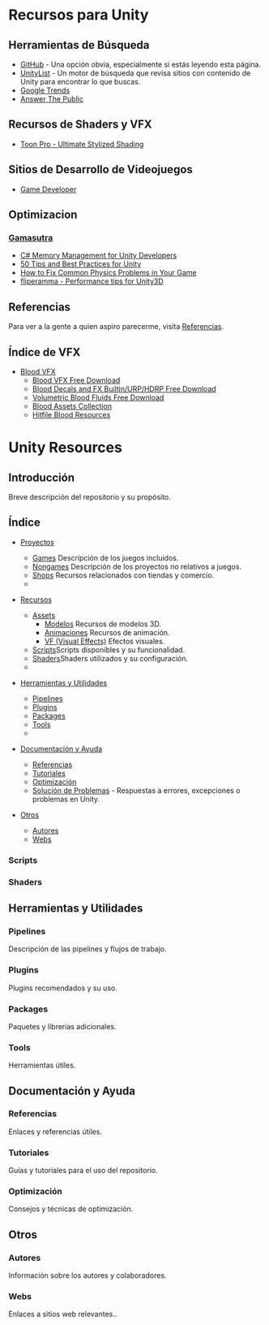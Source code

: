 # Recursos para Unity

## Herramientas de Búsqueda
- [GitHub](https://github.com) - Una opción obvia, especialmente si estás leyendo esta página.
- [UnityList](http://unitylist.com/) - Un motor de búsqueda que revisa sitios con contenido de Unity para encontrar lo que buscas.
- [Google Trends](https://trends.google.es/home?hl=es)
- [Answer The Public](https://answerthepublic.com/es)

## Recursos de Shaders y VFX
- [Toon Pro - Ultimate Stylized Shading](https://assetstore.unity.com/packages/vfx/shaders/toon-pro-ultimate-stylized-shading-225921?clickref=1101lAe5ISZW&utm_source=partnerize&utm_medium=affiliate&utm_campaign=unity_affiliate)

## Sitios de Desarrollo de Videojuegos
- [Game Developer](https://www.gamedeveloper.com/?_ga=2.139006966.433334962.1724435955-1585850805.1724435925)

## Optimizacion
### [Gamasutra](https://www.gamasutra.com/)
- [C# Memory Management for Unity Developers](https://www.gamasutra.com/blogs/WendelinReich/20131109/203841/C_Memory_Management_for_Unity_Developers_part_1_of_3.php)
- [50 Tips and Best Practices for Unity](https://www.gamasutra.com/blogs/HermanTulleken/20160812/279100/50_Tips_and_Best_Practices_for_Unity_2016_Edition.php)
- [How to Fix Common Physics Problems in Your Game](https://gamedevelopment.tutsplus.com/articles/how-to-fix-common-physics-problems-in-your-game--cms-21418)
- [fliperamma - Performance tips for Unity3D](http://fliperamma.com/performance-tips-for-unity3d/)

## Referencias 
Para ver a la gente a quien aspiro parecerme, visita [Referencias](./Referencias/README.md). 
## Índice de VFX

- [Blood VFX](https://github.com/JaimeCamachoDev/Unity_Resources/tree/master/Assets/BloodVFX)
  - [Blood VFX Free Download](https://unityassetcollection.com/blood-vfx-free-download/)
  - [Blood Decals and FX Builtin/URP/HDRP Free Download](https://unityassetcollection.com/blood-decals-and-fx-builtinurphdrp-free-download/)
  - [Volumetric Blood Fluids Free Download](https://unityassetcollection.com/volumetric-blood-fluids-free-download/)
  - [Blood Assets Collection](https://unityassetcollection.com/page/2/?s=blood)
  - [Hitfile Blood Resources](https://hitfile.net/56itMgj)


# Unity Resources

## Introducción
Breve descripción del repositorio y su propósito.

## Índice
- [Proyectos](Proyectos)
  - [Games](Proyectos/Games) Descripción de los juegos incluidos.
  - [Nongames](Proyectos/NonGames) Descripción de los proyectos no relativos a juegos.
  - [Shops](Proyectos/Shops) Recursos relacionados con tiendas y comercio.
  - 
- [Recursos](Recursos)
  - [Assets](Recursos/Assets)
    - [Modelos](#modelos) Recursos de modelos 3D.
    - [Animaciones](#animaciones) Recursos de animación.
    - [VF (Visual Effects)](#vf-visual-effects) Efectos visuales.
  - [Scripts](Recursos/Scripts)Scripts disponibles y su funcionalidad.
  - [Shaders](Recursos/Shaders)Shaders utilizados y su configuración.
  - 
- [Herramientas y Utilidades](Herramientas_y_Utilidades)
  - [Pipelines](Herramientas_y_Utilidades/Pipelines)
  - [Plugins](#plugins)
  - [Packages](#packages)
  - [Tools](Herramientas_y_Utilidades/Tools)
  - 
- [Documentación y Ayuda](#documentación-y-ayuda)
  - [Referencias](#referencias)
  - [Tutoriales](#tutoriales)
  - [Optimización](#optimización)
  - [Solución de Problemas](https://github.com/Endarren/Unity_Resources/tree/master/Troubleshooting) - Respuestas a errores, excepciones o problemas en Unity.

- [Otros](#otros)
  - [Autores](#autores)
  - [Webs](#webs)

### Scripts


### Shaders


## Herramientas y Utilidades
### Pipelines
Descripción de las pipelines y flujos de trabajo.

### Plugins
Plugins recomendados y su uso.

### Packages
Paquetes y librerías adicionales.

### Tools
Herramientas útiles.

## Documentación y Ayuda
### Referencias
Enlaces y referencias útiles.

### Tutoriales
Guías y tutoriales para el uso del repositorio.

### Optimización
Consejos y técnicas de optimización.

## Otros
### Autores
Información sobre los autores y colaboradores.

### Webs
Enlaces a sitios web relevantes..
